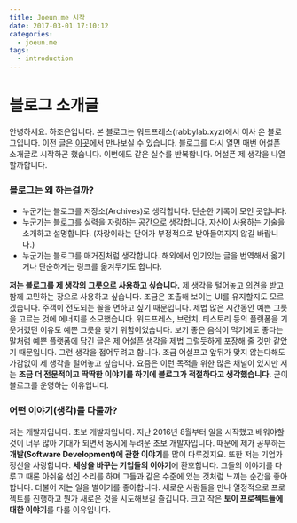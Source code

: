 ```yaml
---
title: Joeun.me 시작
date: 2017-03-01 17:10:12
categories:
  - joeun.me
tags:
  - introduction
---
```


# 블로그 소개글
안녕하세요. 하조은입니다. 
본 블로그는 워드프레스(rabbylab.xyz)에서 이사 온 블로그입니다. 이전 글은 [이곳](http://joeun.me/categories/rabbylab-wordpress/)에서 만나보실 수 있습니다.
블로그를 다시 열면 매번 어설픈 소개글로 시작하곤 했습니다. 이번에도 같은 실수를 반복합니다. 어설픈 제 생각을 나열할까합니다.


### 블로그는 왜 하는걸까?
- 누군가는 블로그를 저장소(Archives)로 생각합니다. 단순한 기록이 모인 곳입니다.
- 누군가는 블로그를 실력을 자랑하는 공간으로 생각합니다. 자신이 사용하는 기술을 소개하고 설명합니다. (자랑이라는 단어가 부정적으로 받아들여지지 않길 바랍니다.) 
- 누군가는 블로그를 매거진처럼 생각합니다. 해외에서 인기있는 글을 번역해서 옮기거나 단순하게는 링크를 옮겨두기도 합니다.

**저는 블로그를 제 생각의 그릇으로 사용하고 싶습니다.** 제 생각을 털어놓고 의견을 받고 함께 고민하는 장으로 사용하고 싶습니다. 조금은 조촐해 보이는 UI를 유지할지도 모르겠습니다. 주객이 전도되는 꼴을 면하고 싶기 때문입니다.
제법 많은 시간동안 예쁜 그릇을 고르는 것에 에너지를 소모했습니다. 워드프레스, 브런치, 티스토리 등의 플랫폼을 기웃거렸던 이유도 예쁜 그릇을 찾기 위함이었습니다. 보기 좋은 음식이 먹기에도 좋다는 말처럼 예쁜 플랫폼에 담긴 글은 제 어설픈 생각을 제법 그럴듯하게 포장해 줄 것만 같았기 때문입니다.
그런 생각을 접어두려고 합니다. 조금 어설프고 앞뒤가 맞지 않는다해도 가감없이 제 생각을 털어놓고 싶습니다. 요즘은 이런 목적을 위한 많은 채널이 있지만 저는 **조금 더 전문적이고 딱딱한 이야기를 하기에 블로그가 적절하다고 생각했습니다.** 굳이 블로그를 운영하는 이유입니다.


### 어떤 이야기(생각)를 다룰까?
저는 개발자입니다. 초보 개발자입니다. 지난 2016년 8월부터 일을 시작했고 배워야할 것이 너무 많아 기대가 되면서 동시에 두려운 초보 개발자입니다. 때문에 제가 공부하는 **개발(Software Development)에 관한 이야기**를 많이 다루겠지요.
또한 저는 기업가 정신을 사랑합니다. **세상을 바꾸는 기업들의 이야기**에 환호합니다. 그들의 이야기를 다루고 때론 아쉬움 섞인 소리를 하며 그들과 같은 수준에 있는 것처럼 느끼는 순간을 좋아합니다.
더불어 저는 일을 벌이기를 좋아합니다. 새로운 사람들을 만나 열정적으로 프로젝트를 진행하고 뭔가 새로운 것을 시도해보길 즐깁니다. 크고 작은 **토이 프로젝트들에 대한 이야기**를 다룰 이유입니다.